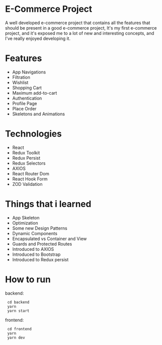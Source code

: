 # E-Commerce Project

A well developed e-commerce project that contains all the features that should be present in a good e-commerce project,
It's my first e-commerce project, and it's exposed me to a lot of new and interesting concepts, and I've really enjoyed developing it.

# Features

- App Navigations
- Filtration
- Wishlist
- Shopping Cart
- Maximum add-to-cart
- Authentication
- Profile Page
- Place Order
- Skeletons and Animations

# Technologies

- React
- Redux Toolkit
- Redux Persist
- Redux Selectors
- AXIOS
- React Router Dom
- React Hook Form
- ZOD Validation

# Things that i learned

- App Skeleton
- Optimization
- Some new Design Patterns
- Dynamic Components
- Encapsulated vs Container and View
- Guards and Protected Routes
- Introduced to AXIOS
- Introduced to Bootstrap
- Introduced to Redux persist

# How to run

backend:

```shell
 cd backend
 yarn
 yarn start
```

frontend:

```shell
 cd frontend
 yarn
 yarn dev
```
